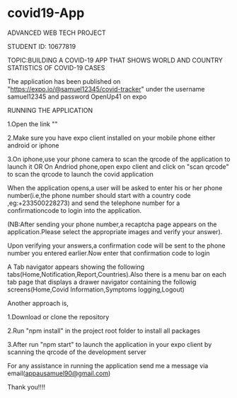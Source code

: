 # covid19-App

ADVANCED WEB TECH PROJECT

STUDENT ID: 10677819

TOPIC:BUILDING A COVID-19 APP THAT SHOWS WORLD AND COUNTRY STATISTICS OF COVID-19 CASES

The application has been published on "https://expo.io/@samuel12345/covid-tracker"
under the username samuel12345 and password OpenUp41 on expo


RUNNING THE APPLICATION 


1.Open the link ""

2.Make sure you have expo client installed on your mobile phone either android or iphone

3.On iphone,use your phone camera to scan the qrcode of the application to launch it
                       OR
  On Andriod phone,open expo client and click on "scan qrcode" to scan the qrcode to launch the covid application
 
 
When the application opens,a user will be asked to enter his or her phone number(i.e,the  phone number should start with a country code ,eg:+233500228273)
 and send the telephone number for a confirmationcode to login into the application.
 
 (NB:After sending your phone number,a recaptcha page appears on the application.Please select the appropriate images and verify your answer).
 
Upon verifying your answers,a confirmation code will be sent to the phone number you entered earlier.Now enter that confirmation code 
to login

A Tab navigator appears showing the following tabs(Home,Notification,Report,Countries).Also there is a menu bar on each tab page that
displays a drawer navigator containing the followig screens(Home,Covid Information,Symptoms logging,Logout)


Another approach is,

1.Download or clone the repository

2.Run "npm install" in the project root folder to install all packages 

3.After run "npm start" to launch the application in your expo client by scanning the qrcode of the development server



For any assistance in running the application send me a message via email(appausamuel90@gmail.com)


Thank you!!!!
 
